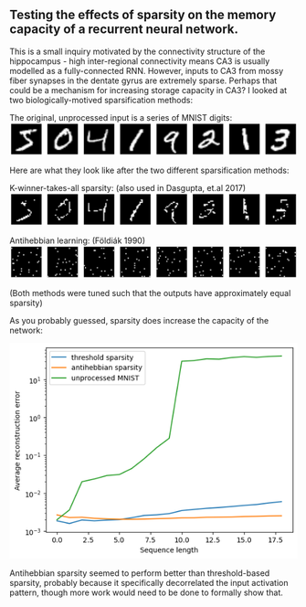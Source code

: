 ## Testing the effects of sparsity on the memory capacity of a recurrent neural network. 
This is a small inquiry motivated by the connectivity structure of the hippocampus - high inter-regional connectivity means CA3 is usually modelled as a fully-connected RNN. However, inputs to CA3 from mossy fiber synapses in the dentate gyrus are extremely sparse. Perhaps that could be a mechanism for increasing storage capacity in CA3? I looked at two biologically-motived sparsification methods:

The original, unprocessed input is a series of MNIST digits:
![mnist](./imgs/unprocessed.png)

Here are what they look like after the two different sparsification methods:

K-winner-takes-all sparsity: (also used in Dasgupta, et.al 2017)
![threshold](./imgs/threshold.png)

Antihebbian learning: (Földiák 1990)
![antihebbian](./imgs/antihebbian.png)

(Both methods were tuned such that the outputs have approximately equal sparsity)

As you probably guessed, sparsity does increase the capacity of the network:

![capacity](./imgs/capacity.png)

Antihebbian sparsity seemed to perform better than threshold-based sparsity, probably because it specifically decorrelated the input activation pattern, though more work would need to be done to formally show that.
